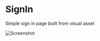 # SignIn
Simple sign in page built from visual asset

![Screenshot](https://cloud.githubusercontent.com/assets/11464803/19934408/87bf8778-a0e4-11e6-830b-ea93e42c014b.PNG)
